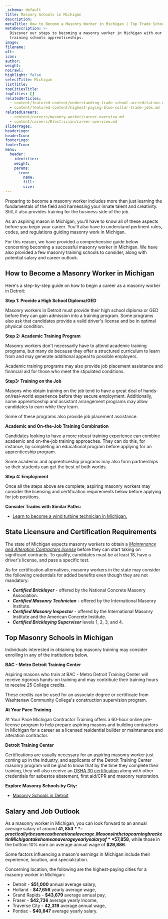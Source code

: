 ```yaml
---
_schema: default
title: Masonry Schools in Michigan
description:
metaTitle: How to Become a Masonry Worker in Michigan | Top Trade Schools
metaDescription: >-
  Discover our steps to becoming a masonry worker in Michigan with our top
  training schools apprenticeships.
image:
filename:
alt:
icon:
author:
weight:
noCrawl:
highlight: false
selectTitle: Michigan
listTitle:
topCitiesTitle:
topCities: []
relatedArticles:
  - content/featured-content/understanding-trade-school-accreditation.md
  - content/featured-content/highest-paying-blue-collar-trade-jobs.md
relatedCareers:
  - content/careers/masonry-worker/career-overview.md
  - content/careers/Electrician/career-overview.md
sliderPages:
headerLogo:
headerIcon:
footerLogo:
footerIcon:
menu:
  header:
    identifier:
    weight:
    params:
      icon:
        name:
        fill:
        size:
---
```

Preparing to become a masonry worker includes more than just learning the fundamentals of the field and harnessing your innate talent and creativity. Still, it also provides training for the business side of the job.

As an aspiring mason in Michigan, you'll have to know all of these aspects before you begin your career. You'll also have to understand pertinent rules, codes, and regulations guiding masonry work in Michigan.

For this reason, we have provided a comprehensive guide below concerning becoming a successful masonry worker in Michigan. We have also provided a few masonry training schools to consider, along with potential salary and career outlook.

## **How to Become a Masonry Worker in Michigan**

Here's a step-by-step guide on how to begin a career as a masonry worker in Detroit:

**Step 1: Provide a High School Diploma/GED**

Masonry workers in Detroit must provide their high school diploma or GED before they can gain admission into a training program. Some programs also ask that candidates provide a valid driver's license and be in optimal physical condition.

**Step 2: Academic Training Program**

Masonry workers don't necessarily have to attend academic training programs, but many do because they offer a structured curriculum to learn from and may generate additional appeal to possible employers.

Academic training programs may also provide job placement assistance and financial aid for those who meet the stipulated conditions.

**Step3: Training on the Job**

Masons who obtain training on the job tend to have a great deal of hands-on/real-world experience before they secure employment. Additionally, some apprenticeship and assistant arrangement programs may allow candidates to earn while they learn.

Some of these programs also provide job placement assistance.

**Academic and On-the-Job Training Combination**

Candidates looking to have a more robust training experience can combine academic and on-the-job training approaches. They can do this, for instance, by completing an educational program before applying for an apprenticeship program.

Some academic and apprenticeship programs may also form partnerships so their students can get the best of both worlds.

**Step 4: Employment**

Once all the steps above are complete, aspiring masonry workers may consider the licensing and certification requirements below before applying for job positions.

**Consider Trades with Similar Paths:**

* [Learn to become a wind turbine technician in Michigan.](https://toptradeschools.com/near-you/wind-turbine-technician/michigan/)

## **State Licensure and Certification Requirements**

The state of Michigan expects masonry workers to obtain a *[Maintenance and Alteration Contractors license](https://www.michigan.gov/lara/bureau-list/bcc/sections/licensing-section/residential-builders/lic-info/maintenance-alteration-contractor-license-information)* before they can start taking on significant contracts. To qualify, candidates must be at least 18, have a driver's license, and pass a specific test.

As for certification alternatives, masonry workers in the state may consider the following credentials for added benefits even though they are not mandatory:

* ***Certified Bricklayer*** - offered by the National Concrete Masonry Association.
* ***Certified Masonry Technician*** - offered by the International Masonry Institute.
* ***Certified Masonry Inspector*** - offered by the International Masonry Institute and the American Concrete Institute.
* ***Certified Bricklaying Supervisor*** levels 1, 2, 3, and 4.

## **Top Masonry Schools in Michigan**

Individuals interested in obtaining top masonry training may consider enrolling in any of the institutions below.

**BAC - Metro Detroit Training Center**

Aspiring masons who train at BAC - Metro Detroit Training Center will receive rigorous hands-on training and may contribute their training hours to receive 25 College credits.

These credits can be used for an associate degree or certificate from Washtenaw Community College's construction supervision program.

**At Your Pace Training**

At Your Pace Michigan Contractor Training offers a 60-hour online pre-license program to help prepare aspiring masons and building contractors in Michigan for a career as a licensed residential builder or maintenance and alteration contractor.

**Detroit Training Center**

Certifications are usually necessary for an aspiring masonry worker just coming up in the industry, and applicants of the Detroit Training Center masonry program will be glad to know that by the time they complete their training, they will also receive an [OSHA 30 certification](https://www.oshaeducationcenter.com/compliance-training/concrete-masonry-certificate/) along with other credentials for asbestos abatement, first aid/CPR and masonry restoration.

**Explore Masonry Schools by City:**

* [Masonry Schools in Detroit](https://toptradeschools.com/near-you/masonry-worker/michigan/detroit/)

## **Salary and Job Outlook**

As a masonry worker in Michigan, you can look forward to an annual average salary of around **$41,853** – practically the same as the national average. Masons in the top earning bracket in Michigan take home an average yearly salary of **$57,858**, while those in the bottom 10% earn an average annual wage of **$29,886**.

Some factors influencing a mason's earnings in Michigan include their experience, location, and specialization.

Concerning location, the following are the highest-paying cities for a masonry worker in Michigan:

* Detroit - **$51,000** annual average salary,
* Holland - **$47,656** yearly average wage,
* Grand Rapids - **$43,679** average annual pay,
* Fraser - **$42,736** average yearly income,
* Traverse City - **42,319** average annual wage,
* Pontiac - **$40,847** average yearly salary.
